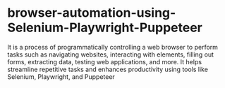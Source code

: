 # browser-automation-using-Selenium-Playwright-Puppeteer
It is a process of programmatically controlling a web browser to perform tasks such as navigating websites, interacting with elements, filling out forms, extracting data, testing web applications, and more. It helps streamline repetitive tasks and enhances productivity using tools like Selenium, Playwright, and Puppeteer
